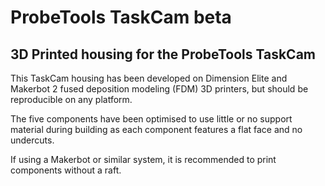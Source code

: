 # ProbeTools TaskCam beta
## 3D Printed housing for the ProbeTools TaskCam

This TaskCam housing has been developed on Dimension Elite and Makerbot 2 fused deposition modeling (FDM) 3D printers, but should be reproducible on any platform.

The five components have been optimised to use little or no support material during building as each component features a flat face and no undercuts.

If using a Makerbot or similar system, it is recommended to print components without a raft.

